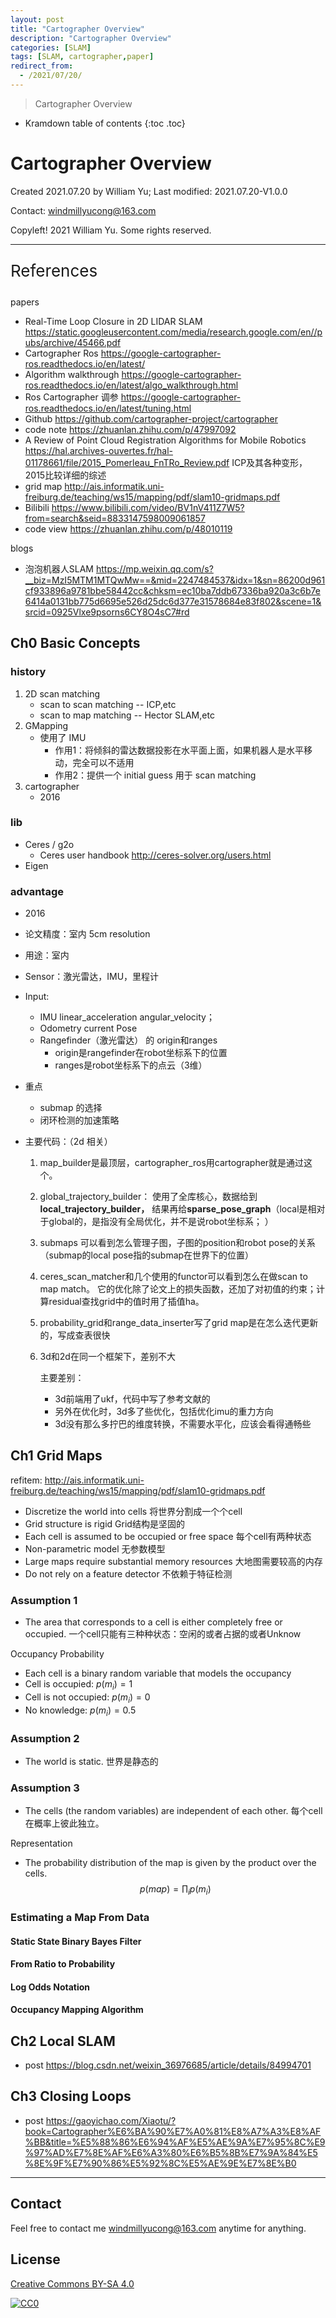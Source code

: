 ```yaml
---
layout: post
title: "Cartographer Overview"
description: "Cartographer Overview"
categories: [SLAM]
tags: [SLAM, cartographer,paper]
redirect_from:
  - /2021/07/20/
---
```


>  Cartographer Overview

* Kramdown table of contents
{:toc .toc}
# Cartographer Overview

Created 2021.07.20 by William Yu; Last modified: 2021.07.20-V1.0.0

Contact: [windmillyucong@163.com](mailto:windmillyucong@163.com)

Copyleft! 2021 William Yu. Some rights reserved.

---

<p style="font-size:26px;color:;text-align:left;">References</p> 

papers

- Real-Time Loop Closure in 2D LIDAR SLAM https://static.googleusercontent.com/media/research.google.com/en//pubs/archive/45466.pdf
- Cartographer Ros https://google-cartographer-ros.readthedocs.io/en/latest/
- Algorithm walkthrough https://google-cartographer-ros.readthedocs.io/en/latest/algo_walkthrough.html
- Ros Cartographer 调参 https://google-cartographer-ros.readthedocs.io/en/latest/tuning.html
- Github https://github.com/cartographer-project/cartographer
- code note https://zhuanlan.zhihu.com/p/47997092
- A Review of Point Cloud Registration Algorithms for Mobile Robotics https://hal.archives-ouvertes.fr/hal-01178661/file/2015_Pomerleau_FnTRo_Review.pdf  ICP及其各种变形，2015比较详细的综述
- grid map http://ais.informatik.uni-freiburg.de/teaching/ws15/mapping/pdf/slam10-gridmaps.pdf
- Bilibili https://www.bilibili.com/video/BV1nV411Z7W5?from=search&seid=8833147598009061857
- code view https://zhuanlan.zhihu.com/p/48010119

blogs

- 泡泡机器人SLAM https://mp.weixin.qq.com/s?__biz=MzI5MTM1MTQwMw==&mid=2247484537&idx=1&sn=86200d961cf933896a9781bbe58442cc&chksm=ec10ba7ddb67336ba920a3c6b7e6414a0131bb775d6695e526d25dc6d377e31578684e83f802&scene=1&srcid=0925Vlxe9psorns6CY8O4sC7#rd


## Ch0 Basic Concepts


### history

1. 2D scan matching
   - scan to scan matching -- ICP,etc
   - scan to map matching -- Hector SLAM,etc 
2. GMapping
   - 使用了 IMU 
     - 作用1：将倾斜的雷达数据投影在水平面上面，如果机器人是水平移动，完全可以不适用 
     - 作用2：提供一个 initial guess 用于 scan matching
3. cartographer
   - 2016 

### lib

- Ceres / g2o
  - Ceres user handbook http://ceres-solver.org/users.html
- Eigen

### advantage

- 2016

- 论文精度：室内 5cm resolution

- 用途：室内

- Sensor：激光雷达，IMU，里程计

- Input: 

  - IMU linear_acceleration angular_velocity；
  - Odometry current Pose
  - Rangefinder（激光雷达） 的 origin和ranges
    - origin是rangefinder在robot坐标系下的位置
    - ranges是robot坐标系下的点云（3维）

- 重点

  - submap 的选择
  - 闭环检测的加速策略

- 主要代码：（2d 相关）

  1. map_builder是最顶层，cartographer_ros用cartographer就是通过这个。
  
  2. global_trajectory_builder： 使用了全库核心，数据给到**local_trajectory_builder，** 结果再给**sparse_pose_graph**（local是相对于global的，是指没有全局优化，并不是说robot坐标系； ）
  
  3. submaps 可以看到怎么管理子图，子图的position和robot pose的关系 （submap的local pose指的submap在世界下的位置）

  4. ceres_scan_matcher和几个使用的functor可以看到怎么在做scan to map match。 它的优化除了论文上的损失函数，还加了对初值的约束；计算residual查找grid中的值时用了插值ha。
  
  5. probability_grid和range_data_inserter写了grid map是在怎么迭代更新的，写成查表很快
  
  6. 3d和2d在同一个框架下，差别不大
  
     主要差别： 
  
     - 3d前端用了ukf，代码中写了参考文献的
     - 另外在优化时，3d多了些优化，包括优化imu的重力方向
     - 3d没有那么多拧巴的维度转换，不需要水平化，应该会看得通畅些
  

## Ch1 Grid Maps

refitem: http://ais.informatik.uni-freiburg.de/teaching/ws15/mapping/pdf/slam10-gridmaps.pdf

- Discretize the world into cells  将世界分割成一个个cell
- Grid structure is rigid Grid结构是坚固的
- Each cell is assumed to be occupied or free space  每个cell有两种状态
- Non-parametric model  无参数模型
- Large maps require substantial memory resources  大地图需要较高的内存
- Do not rely on a feature detector 不依赖于特征检测

### Assumption 1

- The area that corresponds to a cell is either completely free or occupied. 一个cell只能有三种种状态：空闲的或者占据的或者Unknow

Occupancy Probability

- Each cell is a binary random variable that models the occupancy 
- Cell is occupied: $p(m_i) = 1$
- Cell is not occupied: $p(m_i) = 0$
- No knowledge: $p(m_i) = 0.5$

### Assumption 2

- The world is static. 世界是静态的

### Assumption 3

- The cells (the random variables) are independent of each other. 每个cell在概率上彼此独立。

Representation

- The probability distribution of the map is given by the product over the cells.
  $$
  p(map) = \prod_{i} p(m_i)
  $$

### Estimating a Map From Data

#### Static State Binary Bayes Filter

#### From Ratio to Probability

#### Log Odds Notation

#### Occupancy Mapping Algorithm



## Ch2 Local SLAM 

- post https://blog.csdn.net/weixin_36976685/article/details/84994701



## Ch3 Closing Loops

- post https://gaoyichao.com/Xiaotu/?book=Cartographer%E6%BA%90%E7%A0%81%E8%A7%A3%E8%AF%BB&title=%E5%88%86%E6%94%AF%E5%AE%9A%E7%95%8C%E9%97%AD%E7%8E%AF%E6%A3%80%E6%B5%8B%E7%9A%84%E5%8E%9F%E7%90%86%E5%92%8C%E5%AE%9E%E7%8E%B0



------




## Contact

Feel free to contact me [windmillyucong@163.com](mailto:windmillyucong@163.com) anytime for anything.


## License

[Creative Commons BY-SA 4.0](http://creativecommons.org/licenses/by-sa/4.0/)

[![CC0](http://i.creativecommons.org/p/zero/1.0/88x31.png)](http://creativecommons.org/publicdomain/zero/1.0/)



